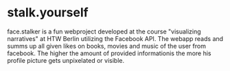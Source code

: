 stalk.yourself
==============

face.stalker is a fun webproject developed at the course "visualizing narratives" at HTW Berlin utilizing the Facebook API. The webapp reads and summs up all given likes on books, movies and music of the user from facebook. The higher the amount of provided informationis the more his profile picture gets unpixelated or visible.
